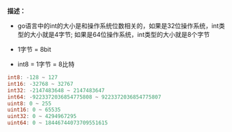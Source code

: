 **描述：** 

- go语言中的int的大小是和操作系统位数相关的，如果是32位操作系统，int类型的大小就是4字节; 如果是64位操作系统，int类型的大小就是8个字节

- 1字节 = 8bit

- int8 = 1字节 = 8比特

```go
int8: -128 ~ 127
int16: -32768 ~ 32767
int32: -2147483648 ~ 2147483647
int64: -9223372036854775808 ~ 9223372036854775807
uint8: 0 ~ 255
uint16: 0 ~ 65535
uint32: 0 ~ 4294967295
uint64: 0 ~ 18446744073709551615
```